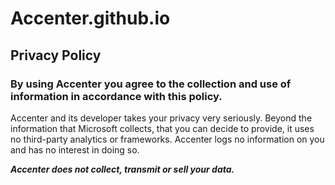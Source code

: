 # Accenter.github.io
## Privacy Policy
### By using Accenter you agree to the collection and use of information in accordance with this policy.

Accenter and its developer takes your privacy very seriously. Beyond the information that Microsoft collects, that you can decide to provide, it uses no third-party analytics or frameworks. Accenter logs no information on you and has no interest in doing so.


_**Accenter does not collect, transmit or sell your data.**_
